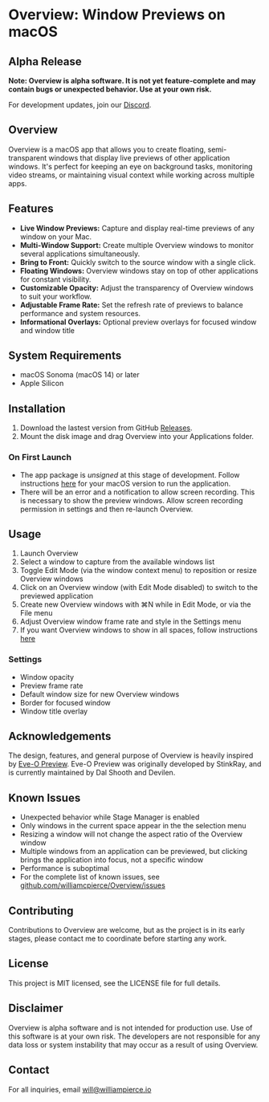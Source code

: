 # Overview: Window Previews on macOS

## Alpha Release

**Note: Overview is alpha software. It is not yet feature-complete and may contain bugs or unexpected behavior. Use at your own risk.**

For development updates, join our [Discord](https://discord.gg/ZFXK5txaVh).

## Overview

Overview is a macOS app that allows you to create floating, semi-transparent windows that display live previews of other application windows. It's perfect for keeping an eye on background tasks, monitoring video streams, or maintaining visual context while working across multiple apps.

## Features

- **Live Window Previews:** Capture and display real-time previews of any window on your Mac.
- **Multi-Window Support:** Create multiple Overview windows to monitor several applications simultaneously.
- **Bring to Front:** Quickly switch to the source window with a single click.
- **Floating Windows:** Overview windows stay on top of other applications for constant visibility.
- **Customizable Opacity:** Adjust the transparency of Overview windows to suit your workflow.
- **Adjustable Frame Rate:** Set the refresh rate of previews to balance performance and system resources.
- **Informational Overlays:** Optional preview overlays for focused window and window title

## System Requirements

- macOS Sonoma (macOS 14) or later
- Apple Silicon

## Installation

1. Download the lastest version from GitHub [Releases](https://github.com/williamcpierce/Overview/releases).
2. Mount the disk image and drag Overview into your Applications folder.

### On First Launch
- The app package is *unsigned* at this stage of development. Follow instructions [here](https://support.apple.com/guide/mac-help/open-a-mac-app-from-an-unknown-developer-mh40616/mac) for your macOS version to run the application.  
- There will be an error and a notification to allow screen recording. This is necessary to show the preview windows. Allow screen recording permission in settings and then re-launch Overview. 

## Usage

1. Launch Overview
2. Select a window to capture from the available windows list
3. Toggle Edit Mode (via the window context menu) to reposition or resize Overview windows
4. Click on an Overview window (with Edit Mode disabled) to switch to the previewed application
5. Create new Overview windows with ⌘N while in Edit Mode, or via the File menu
6. Adjust Overview window frame rate and style in the Settings menu
7. If you want Overview windows to show in all spaces, follow instructions [here](https://support.apple.com/guide/mac-help/work-in-multiple-spaces-mh14112/mac#:~:text=On%20your%20Mac%2C%20Control%2Dclick,app%20opens%20in%20every%20space.)

### Settings

- Window opacity
- Preview frame rate
- Default window size for new Overview windows
- Border for focused window
- Window title overlay

## Acknowledgements

The design, features, and general purpose of Overview is heavily inspired by [Eve-O Preview](https://github.com/Proopai/eve-o-preview). 
Eve-O Preview was originally developed by StinkRay, and is currently maintained by Dal Shooth and Devilen. 

## Known Issues

- Unexpected behavior while Stage Manager is enabled
- Only windows in the current space appear in the the selection menu
- Resizing a window will not change the aspect ratio of the Overview window
- Multiple windows from an application can be previewed, but clicking brings the application into focus, not a specific window
- Performance is suboptimal
- For the complete list of known issues, see [github.com/williamcpierce/Overview/issues](https://github.com/williamcpierce/Overview/issues?q=is%3Aopen+is%3Aissue+label%3Abug)

## Contributing

Contributions to Overview are welcome, but as the project is in its early stages, please contact me to coordinate before starting any work.

## License

This project is MIT licensed, see the LICENSE file for full details. 

## Disclaimer

Overview is alpha software and is not intended for production use. Use of this software is at your own risk. The developers are not responsible for any data loss or system instability that may occur as a result of using Overview.

## Contact

For all inquiries, email will@williampierce.io
